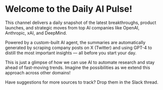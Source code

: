 # Welcome to the Daily AI Pulse!

This channel delivers a daily snapshot of the latest breakthroughs, product launches, and strategic moves from top AI companies like OpenAI, Anthropic, xAI, and DeepMind.

Powered by a custom-built AI agent, the summaries are automatically generated by scraping company posts on X (Twitter) and using GPT-4 to distill the most important insights — all before you start your day.

This is just a glimpse of how we can use AI to automate research and stay ahead of fast-moving trends. Imagine the possibilities as we extend this approach across other domains!

Have suggestions for more sources to track? Drop them in the Slack thread.
